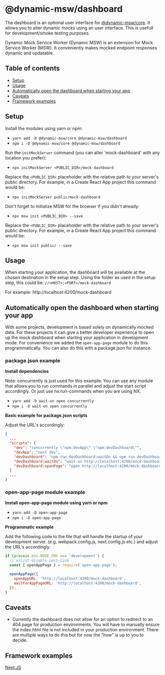 # @dynamic-msw/dashboard

The dashboard is an optional user interface for [@dynamic-msw/core](https://github.com/dynamicmsw/dynamic-msw/tree/main/libs/core/README.md). It allows you to alter dynamic mocks using an user interface. This is usefull for development/smoke testing purposes.

Dynamic Mock Service Worker (Dynamic MSW) is an extension for Mock Service Worker (MSW). It conveniently makes mocked endpoint responses dynamic and updatable.

## Table of contents

- [Setup](#setup)
- [Usage](#usage)
- [Automatically open the dashboard when starting your app](#automatically-open-the-dashboard-when-starting-your-app)
- [Caveats](#caveats)
- [Framework examples](#framework-examples)

## Setup

Install the modules using yarn or npm:

- `yarn add -D @dynamic-msw/core @dynamic-msw/dashboard`
- `npm i -D @dynamic-msw/core @dynamic-msw/dashboard`

Run the `initMockServer` command (you can alter 'mock-dashboard' with any location you prefer):

- `npx initMockServer <PUBLIC_DIR>/mock-dashboard`

Replace the `<PUBLIC_DIR>` placeholder with the relative path to your server's public directory. For example, in a Create React App project this command would be:

- `npx initMockServer public/mock-dashboard`

Don't forget to initialize MSW for the browser if you didn't already:

- `npx msw init <PUBLIC_DIR> --save`

Replace the `<PUBLIC_DIR>` placeholder with the relative path to your server's public directory. For example, in a Create React App project this command would be:

- `npx msw init public/ --save`

## Usage

When starting your application, the dashboard will be available at the chosen destination in the setup step.
Using the folder as used in the setup step, this could be:
`//<HOST>:<PORT>/mock-dashboard`

For example: http://localhost:4200/mock-dashboard

## Automatically open the dashboard when starting your app

With some projects, development is based solely on dynamically mocked data. For these projects it can give
a better developer experience to open up the mock dashboard when starting your application in development mode. For convenience we added the `open-app-page` module to do this programmatically. You can also do this with a package.json for instance.

### package.json example

**Install dependencies**

Note: concurrently is just used for this example. You can use any module that allows you to run commands in parallel and adjust the start script accordingly. Or just use nx:run-commands when you are using NX.

- `yarn add -D wait-on open concurrently`
- `npm i -D wait-on open concurrently`

**Basic example for package.json scripts**

Adjust the URL's accordingly:

```json
{
  ...
  "scripts": {
    "dev": "concurrently \"npm:devApp\" \"npm:devDashboard\"",
    "devApp": "next dev",
    "devDashboard": "npm run devDashboard:waitOn && npm run devDashboard:openPage",
    "devDashboard:waitOn": "wait-on http://localhost:4200/mock-dashboard",
    "devDashboard:openPage": "open http://localhost:4200/mock-dashboard",
  }
  ...
}
```

### open-app-page module example

**Install open-app-page module using yarn or npm**

- `yarn add -D open-app-page`
- `npm i -D open-app-page`

**Programmatic example**

Add the following code to the file that will handle the startup of your development server. (e.g. webpack.config.js, next.config.js etc.) and adjust the URL's accordingly:

```js
if (process.env.NODE_ENV === 'development') {
  // eslint-disable-next-line
  const { openAppPage } = require('open-app-page');

  openAppPage({
    openAppURL: 'http://localhost:4200/mock-dashboard',
    waitForAppPageURL: 'http://localhost:4200/mock-dashboard',
  });
}
```

## Caveats

- Currently the dashboard does not allow for an option to redirect to an 404 page for production environments.
  You will have to manually ensure the index.html file is not included in your production environment.
  There are multiple ways to do this but for now the "how" is up to you to decide.

## Framework examples

[Next.JS](https://github.com/dynamicmsw/dynamic-msw/tree/main/examples/next/)

